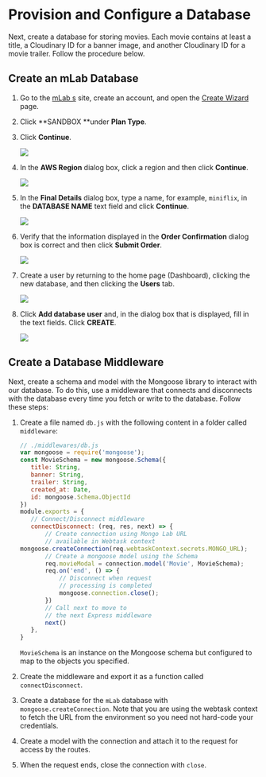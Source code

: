 # Provision and Configure a Database

Next, create a database for storing movies. Each movie contains at least a title, a Cloudinary ID for a banner image, and another Cloudinary ID for a movie trailer. Follow the procedure below.

## Create an mLab Database

1. Go to the [mLab s](https://mlab.com) site, create an account, and open the [Create Wizard](https://mlab.com/create/wizard) page.
2. Click **SANDBOX **under **Plan Type**.
3. Click **Continue**.  


   ![](https://d2mxuefqeaa7sj.cloudfront.net/s_C4E0BB4A3CA481FA22D9AA6239D953F2B1D94D00408DB28F7AB567E3C6C4DB1A_1521565541349_Screen+Shot+2018-03-20+at+6.05.26+PM.png)

4. In the **AWS Region** dialog box, click a region and then click **Continue**.  


   ![](https://d2mxuefqeaa7sj.cloudfront.net/s_C4E0BB4A3CA481FA22D9AA6239D953F2B1D94D00408DB28F7AB567E3C6C4DB1A_1521565557555_Screen+Shot+2018-03-20+at+5.58.34+PM.png)

5. In the **Final Details** dialog box, type a name, for example, `miniflix`, in the **DATABASE NAME** text field and click **Continue**.  


   ![](https://d2mxuefqeaa7sj.cloudfront.net/s_C4E0BB4A3CA481FA22D9AA6239D953F2B1D94D00408DB28F7AB567E3C6C4DB1A_1521565577246_Screen+Shot+2018-03-20+at+5.59.10+PM.png)

6. Verify that the information displayed in the **Order Confirmation** dialog box is correct and then click **Submit Order**.

   ![](https://d2mxuefqeaa7sj.cloudfront.net/s_C4E0BB4A3CA481FA22D9AA6239D953F2B1D94D00408DB28F7AB567E3C6C4DB1A_1521565596684_Screen+Shot+2018-03-20+at+5.59.46+PM.png)

7. Create a user by returning to the home page \(Dashboard\), clicking the new database, and then clicking the **Users** tab.  

   ![](https://d2mxuefqeaa7sj.cloudfront.net/s_C4E0BB4A3CA481FA22D9AA6239D953F2B1D94D00408DB28F7AB567E3C6C4DB1A_1521565608850_Screen+Shot+2018-03-20+at+6.01.28+PM.png)

8. Click **Add database user** and, in the dialog box that is displayed, fill in the text fields. Click **CREATE**.

   ![](https://d2mxuefqeaa7sj.cloudfront.net/s_C4E0BB4A3CA481FA22D9AA6239D953F2B1D94D00408DB28F7AB567E3C6C4DB1A_1521565621135_Screen+Shot+2018-03-20+at+6.02.10+PM.png)

## Create a Database Middleware

Next, create a schema and model with the Mongoose library to interact with our database. To do this, use a middleware that connects and disconnects with the database every time you fetch or write to the database. Follow these steps:

1. Create a file named `db.js` with the following content in a folder called `middleware`:

   ```javascript
   // ./middlewares/db.js
   var mongoose = require('mongoose');
   const MovieSchema = new mongoose.Schema({
      title: String,
      banner: String,
      trailer: String,
      created_at: Date,
      id: mongoose.Schema.ObjectId
   })
   module.exports = {
      // Connect/Disconnect middleware
      connectDisconnect: (req, res, next) => {
          // Create connection using Mongo Lab URL
          // available in Webtask context
   mongoose.createConnection(req.webtaskContext.secrets.MONGO_URL);
          // Create a mongoose model using the Schema
          req.movieModal = connection.model('Movie', MovieSchema);
          req.on('end', () => {
              // Disconnect when request
              // processing is completed
              mongoose.connection.close();
          })
          // Call next to move to
          // the next Express middleware
          next()
      },
   }
   ```

   `MovieSchema` is an instance on the Mongoose schema but configured to map to the objects you specified.

2. Create the middleware and export it as a function called `connectDisconnect`.
3. Create a database for the `mLab` database with `mongoose.createConnection`. Note that you are using the webtask context to fetch the URL from the environment so you need not hard-code your credentials.
4. Create a model with the connection and attach it to the request for access by the routes.
5. When the request ends, close the connection with `close`.

